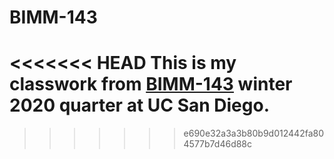 # BIMM-143

<<<<<<< HEAD
This is my classwork from [BIMM-143](https://bioboot.github.io/bimm143_W20/) winter 2020 quarter at UC San Diego.
=======

>>>>>>> e690e32a3a3b80b9d012442fa804577b7d46d88c

